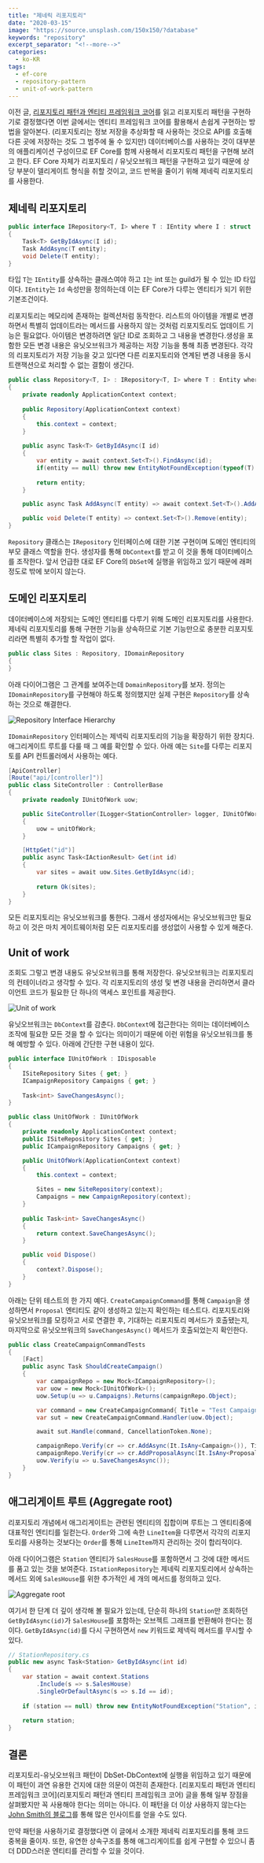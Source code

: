 ```yaml
---
title: "제네릭 리포지토리"
date: "2020-03-15"
image: "https://source.unsplash.com/150x150/?database"
keywords: "repository"
excerpt_separator: "<!--more-->"
categories:
  - ko-KR
tags:
  - ef-core
  - repository-pattern
  - unit-of-work-pattern
---
```

이전 글, [리포지토리 패턴과 엔티티 프레임워크 코어](/리포지토리-패턴)를 읽고 리포지토리 패턴을 구현하기로 결정했다면 이번 글에서는 엔티티 프레임워크 코어를 활용해서 손쉽게 구현하는 방법을 알아본다. (리포지토리는 정보 저장을 추상화할 때 사용하는 것으로 API를 호출해 다른 곳에 저장하는 것도 그 범주에 둘 수 있지만) 데이터베이스를 사용하는 것이 대부분의 애플리케이션 구성이므로 EF Core를 함께 사용해서 리포지토리 패턴을 구현해 보려고 한다. EF Core 자체가 리포지토리 / 유닛오브워크 패턴을 구현하고 있기 때문에 상당 부분이 델리게이트 형식을 취할 것이고, 코드 반복을 줄이기 위해 제네릭 리포지토리를 사용한다.
<!--more-->

## 제네릭 리포지토리

```csharp
public interface IRepository<T, I> where T : IEntity where I : struct
{
    Task<T> GetByIdAsync(I id);
    Task AddAsync(T entity);
    void Delete(T entity);
}
```

타입 `T`는 `IEntity`를 상속하는 클래스여야 하고 `I`는 int 또는 guild가 될 수 있는 ID 타입이다. `IEntity`는 `Id` 속성만을 정의하는데 이는 EF Core가 다루는 엔티티가 되기 위한 기본조건이다.

리포지토리는 메모리에 존재하는 컬렉션처럼 동작한다. 리스트의 아이템을 개별로 변경하면서 특별히 업데이트라는 메서드를 사용하지 않는 것처럼 리포지토리도 업데이트 기능은 필요없다. 아이템은 변경하려면 일단 ID로 조회하고 그 내용을 변경한다.생성을 포함한 모든 변경 내용은 유닛오브워크가 제공하는 저장 기능을 통해 최종 변경된다. 각각의 리포지토리가 저장 기능을 갖고 있다면 다른 리포지토리와 연계된 변경 내용을 동시 트랜잭션으로 처리할 수 없는 결함이 생긴다.

```csharp
public class Repository<T, I> : IRepository<T, I> where T : Entity where I : struct
{
    private readonly ApplicationContext context;
    
    public Repository(ApplicationContext context)
    {
        this.context = context;
    }
    
    public async Task<T> GetByIdAsync(I id)
    {
        var entity = await context.Set<T>().FindAsync(id);
        if(entity == null) throw new EntityNotFoundException(typeof(T).Name, id);
        
        return entity;
    }

    public async Task AddAsync(T entity) => await context.Set<T>().AddAsync(entity);

    public void Delete(T entity) => context.Set<T>().Remove(entity);
}
```

`Repository` 클래스는 `IRepository` 인터페이스에 대한 기본 구현이며 도메인 엔티티의 부모 클래스 역할을 한다. 생성자를 통해 `DbContext`를 받고 이 것을 통해 데이터베이스를 조작한다. 앞서 언급한 대로 EF Core의 `DbSet`에 실행을 위임하고 있기 때문에 래퍼정도로 밖에 보이지 않는다. 

## 도메인 리포지토리

데이터베이스에 저장되는 도메인 엔티티를 다루기 위해 도메인 리포지토리를 사용한다. 제네릭 리포지토리를 통해 구현한 기능을 상속하므로 기본 기능만으로 충분한 리포지토리라면 특별히 추가할 할 작업이 없다.

```csharp
public class Sites : Repository, IDomainRepository
{
}
```

 아래 다이어그램은 그 관계를 보여주는데 `DomainRepository`를 보자. 정의는 `IDomainRepository`를 구현해야 하도록 정의했지만 실제 구현은 `Repository`를 상속하는 것으로 해결한다.

![Repository Interface Hierarchy](../images/repository-pattern/repository-inheritance-hierarchy.png)

`IDomainRepository` 인터페이스는 제넥릭 리포지토리의 기능을 확장하기 위한 장치다. 애그리게이트 루트를 다룰 때 그 예를 확인할 수 있다. 아래 예는 `Site`를 다루는 리포지토를 API 컨트롤러에서 사용하는 예다.

```csharp
[ApiController]
[Route("api/[controller]")]
public class SiteController : ControllerBase
{
    private readonly IUnitOfWork uow;

    public SiteController(ILogger<StationController> logger, IUnitOfWork unitOfWork)
    {
        uow = unitOfWork;
    }

    [HttpGet("id")]
    public async Task<IActionResult> Get(int id)
    {
        var sites = await uow.Sites.GetByIdAsync(id);
        
        return Ok(sites);
    }
}
```

모든 리포지토리는 유닛오브워크를 통한다. 그래서 생성자에서는 유닛오브워크만 필요하고 이 것은 마치 게이트웨이처럼 모든 리포지토리를 생성없이 사용할 수 있게 해준다.

## Unit of work

조회도 그렇고 변경 내용도 유닛오브워크를 통해 저장한다. 유닛오브워크는 리포지토리의 컨테이너라고 생각할 수 있다. 각 리포지토리의 생성 및 변경 내용을 관리하면서 클라이언트 코드가 필요한 단 하나의 액세스 포인트를 제공한다. 

![Unit of work](../images/repository-pattern/unit-of-work.png)

유닛오브워크는 `DbContext`를 감춘다. `DbContext`에 접근한다는 의미는 데이터베이스 조작에 필요한 모든 것을 할 수 있다는 의미이기 때문에 이런 위험을 유닛오브워크를 통해 예방할 수 있다. 아래에 간단한 구현 내용이 있다.

```csharp
public interface IUnitOfWork : IDisposable
{
    ISiteRepository Sites { get; }
    ICampaignRepository Campaigns { get; }
    
    Task<int> SaveChangesAsync();
}

public class UnitOfWork : IUnitOfWork
{
    private readonly ApplicationContext context;
    public ISiteRepository Sites { get; }
    public ICampaignRepository Campaigns { get; }

    public UnitOfWork(ApplicationContext context)
    {
        this.context = context;

        Sites = new SiteRepository(context);
        Campaigns = new CampaignRepository(context);
    }
    
    public Task<int> SaveChangesAsync()
    {
        return context.SaveChangesAsync();
    }

    public void Dispose()
    {
        context?.Dispose();
    }
}
```

아래는 단위 테스트의 한 가지 예다. `CreateCampaignCommand`를 통해 `Campaign`을 생성하면서 `Proposal` 엔티티도 걑이 생성하고 있는지 확인하는 테스트다. 리포지토리와 유닛오브워크를 모킹하고 서로 연결한 후, 기대하는 리포지토리 메서드가 호출됐는지, 마지막으로 유닛오브워크의 `SaveChangesAsync()` 메서드가 호출되었는지 확인한다.

```csharp
public class CreateCampaignCommandTests
{
    [Fact]
    public async Task ShouldCreateCampaign()
    {
        var campaignRepo = new Mock<ICampaignRepository>();
        var uow = new Mock<IUnitOfWork>();
        uow.Setup(u => u.Campaigns).Returns(campaignRepo.Object);

        var command = new CreateCampaignCommand{ Title = "Test Campaign"};
        var sut = new CreateCampaignCommand.Handler(uow.Object);

        await sut.Handle(command, CancellationToken.None);

        campaignRepo.Verify(cr => cr.AddAsync(It.IsAny<Campaign>()), Times.Once);
        campaignRepo.Verify(cr => cr.AddProposalAsync(It.IsAny<Proposal>()), Times.Once());
        uow.Verify(u => u.SaveChangesAsync());
    }
}
```

## 애그리게이트 루트 (Aggregate root)

리포지토리 개념에서 애그리게이트는 관련된 엔티티의 집합이며 루트는 그 엔티티중에 대표적인 엔티티를 일컫는다. `Order`와 그에 속한 `LineItem`을 다루면서 각각의 리포지토리를 사용하는 것보다는 `Order`를 통해 `LineItem`까지 관리하는 것이 합리적이다.

아래 다이어그램은 `Station` 엔티티가 `SalesHouse`를 포함하면서 그 것에 대한 메서드를 품고 있는 것을 보여준다. `IStationRepository`는 제네릭 리포지토리에서 상속하는 메서드 외에 `SalesHouse`를 위한 추가적인 세 개의 메서드를 정의하고 있다.

![Aggregate root](../images/repository-pattern/aggregate-root.png)

여기서 한 단계 더 깊이 생각해 볼 필요가 있는데, 단순히 하나의 `Station`만 조회하던 `GetByIdAsync(id)`가 `SalesHouse`를 포함하는 오브젝트 그래프를 반환해야 한다는 점이다. `GetByIdAsync(id)`를 다시 구현하면서 `new` 키워드로 제넥릭 메서드를 무시할 수 있다.

```csharp
// StationRepository.cs
public new async Task<Station> GetByIdAsync(int id)
{
    var station = await context.Stations
        .Include(s => s.SalesHouse)
        .SingleOrDefaultAsync(s => s.Id == id);
    
    if (station == null) throw new EntityNotFoundException("Station", id);
    
    return station;
}
```

## 결론

리포지토리-유닛오브워크 패턴이 DbSet-DbContext에 실행을 위임하고 있기 때문에 이 패턴이 과연 유용한 건지에 대한 의문이 여전히 존재한다. [리포지토리 패턴과 엔티티 프레임워크 코어](리포지토리 패턴과 엔티티 프레임워크 코어) 글을 통해 일부 장점을 살펴봤지만 꼭 사용해야 한다는 의미는 아니다. 이 패턴을 더 이상 사용하지 않는다는 [John Smith의 블로그](https://www.thereformedprogrammer.net/)를 통해 많은 인사이트를 얻을 수도 있다.

만약 패턴을 사용하기로 결정했다면 이 글에서 소개한 제네릭 리포지토리를 통해 코드 중복을 줄이자. 또한, 유연한 상속구조를 통해 애그리게이트를 쉽게 구현할 수 있으니 좀더 DDD스러운 엔티티를 관리할 수 있을 것이다.